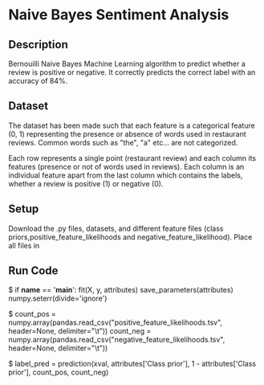 # Naive Bayes Sentiment Analysis

## Description
Bernouilli Naive Bayes Machine Learning algorithm to predict whether a review is positive or negative. It correctly predicts the correct label with an accuracy of 84%.

## Dataset
The dataset has been made such that each feature is a categorical feature (0, 1) representing the presence or absence of words used in restaurant reviews. Common words such as "the", "a" etc... are not categorized.

Each row represents a single point (restaurant review) and each column its features (presence or not of words used in reviews). Each column is an individual feature apart from the last column which contains the labels, whether a review is positive (1) or negative (0).

## Setup
Download the .py files, datasets, and different feature files (class priors,positive_feature_likelihoods and negative_feature_likelihood).
Place all files in

## Run Code
$    if __name__ == '__main__':
         fit(X, y, attributes)
         save_parameters(attributes)
         numpy.seterr(divide='ignore')

$        count_pos = numpy.array(pandas.read_csv("positive_feature_likelihoods.tsv", header=None, delimiter="\t"))
         count_neg = numpy.array(pandas.read_csv("negative_feature_likelihoods.tsv", header=None, delimiter="\t"))


 $       label_pred = prediction(xval, attributes['Class prior'], 1 - attributes['Class prior'], count_pos, count_neg)
